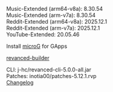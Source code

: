 Music-Extended (arm64-v8a): 8.30.54  
Music-Extended (arm-v7a): 8.30.54  
Reddit-Extended (arm64-v8a): 2025.12.1  
Reddit-Extended (arm-v7a): 2025.12.1  
YouTube-Extended: 20.05.46  

Install [microG](https://github.com/WSTxda/MicroG-RE/releases) for GApps  

[revanced-builder](https://github.com/geologically/revanced-builder)
  
CLI: j-hc/revanced-cli-5.0.0-all.jar  
Patches: inotia00/patches-5.12.1.rvp  
[Changelog](https://github.com/inotia00/revanced-patches/releases/tag/v5.12.1)  
